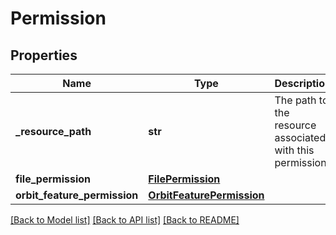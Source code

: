 # Permission

## Properties
Name | Type | Description | Notes
------------ | ------------- | ------------- | -------------
**_resource_path** | **str** | The path to the resource associated with this permission | 
**file_permission** | [**FilePermission**](FilePermission.md) |  | [optional] 
**orbit_feature_permission** | [**OrbitFeaturePermission**](OrbitFeaturePermission.md) |  | [optional] 

[[Back to Model list]](../README.md#documentation-for-models) [[Back to API list]](../README.md#documentation-for-api-endpoints) [[Back to README]](../README.md)


